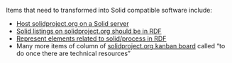 
Items that need to transformed into Solid compatible software include: 
* [Host solidproject.org on a Solid server](https://github.com/solid/solidproject.org/projects/1#card-41337384)
* [Solid listings on solidproject.org should be in RDF](https://github.com/solid/solidproject.org/projects/1#card-41337497)
* [Represent elements related to solid/process in RDF](https://github.com/solid/process/projects/1#card-41210779) 
* Many more items of column of [solidproject.org kanban board](https://github.com/solid/solidproject.org/projects/1) called “to do once there are technical resources”   
